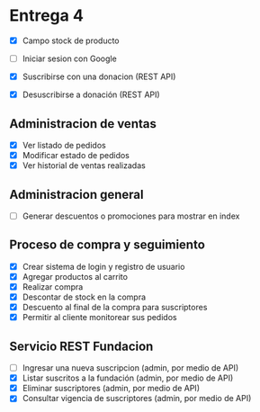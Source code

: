 # Entrega 4

- [x] Campo stock de producto
- [ ] Iniciar sesion con Google

- [x] Suscribirse con una donacion (REST API)
- [x] Desuscribirse a donación (REST API)

## Administracion de ventas
- [x] Ver listado de pedidos
- [x] Modificar estado de pedidos
- [x] Ver historial de ventas realizadas

## Administracion general
- [ ] Generar descuentos o promociones para mostrar en index

## Proceso de compra y seguimiento
- [x] Crear sistema de login y registro de usuario
- [x] Agregar productos al carrito
- [x] Realizar compra
- [x] Descontar de stock en la compra
- [x] Descuento al final de la compra para suscriptores 
- [x] Permitir al cliente monitorear sus pedidos

## Servicio REST Fundacion
- [ ] Ingresar una nueva suscripcion (admin, por medio de API)
- [x] Listar suscritos a la fundación (admin, por medio de API)
- [x] Eliminar suscriptores  (admin, por medio de API)
- [x] Consultar vigencia de suscriptores (admin, por medio de API)
